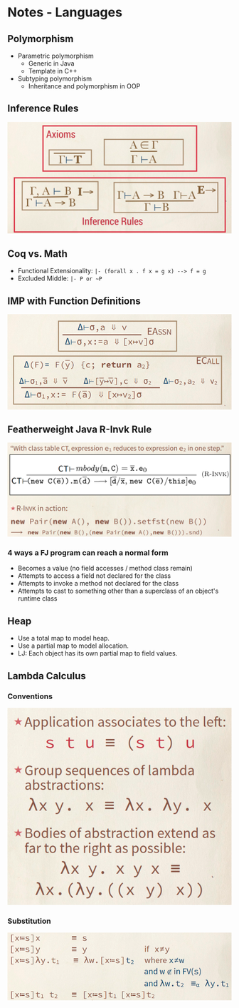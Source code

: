 # Notes - Languages

## Polymorphism

- Parametric polymorphism
  - Generic in Java
  - Template in C++
- Subtyping polymorphism
  - Inheritance and polymorphism in OOP

## Inference Rules

![](images/inference-rules.png)

## Coq vs. Math

- Functional Extensionality: `|- (forall x . f x = g x) --> f = g`
- Excluded Middle: `|- P or ~P`

## IMP with Function Definitions

![](images/imp-with-fd.png)

## Featherweight Java R-Invk Rule

![](images/fj-r-invk.png)

### 4 ways a FJ program can reach a normal form

- Becomes a value (no field accesses / method class remain)
- Attempts to access a field not declared for the class
- Attempts to invoke a method not declared for the class
- Attempts to cast to something other than a superclass of an object's runtime
  class

## Heap

- Use a total map to model heap.
- Use a partial map to model allocation.
- LJ: Each object has its own partial map to field values.

## Lambda Calculus

### Conventions

![](images/lambda-conventions.png)

### Substitution

![](images/substitution.png)
